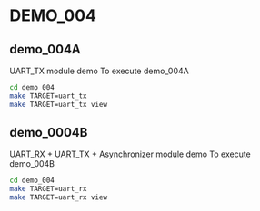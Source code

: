 # DEMO_004
## demo_004A
UART_TX module demo
To execute demo_004A
```bash
cd demo_004
make TARGET=uart_tx
make TARGET=uart_tx view
```
## demo_0004B
UART_RX + UART_TX + Asynchronizer module demo
To execute demo_004B
```bash
cd demo_004
make TARGET=uart_rx
make TARGET=uart_rx view
```
